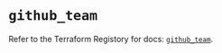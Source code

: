 # `github_team`

Refer to the Terraform Registory for docs: [`github_team`](https://registry.terraform.io/providers/integrations/github/5.37.0/docs/resources/team).
